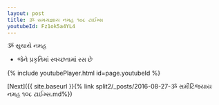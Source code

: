 ```yaml
---
layout: post
title: ૐ સમયજ્ઞાય નમહ ૧૦૮ ટાઈમ્સ
youtubeId: Fz1ok5a4YL4
---
```

 
 
 ૐ સુચાયે નમહ  
 
 -  જેને પ્રકૃતિમાં સ્વચ્છતામાં રસ છે 
 
  
 
  
 
 
 
 
 
 


{% include youtubePlayer.html id=page.youtubeId %}
 
[Next]({{ site.baseurl }}{% link  split2/_posts/2016-08-27-ૐ સમીટિંજયાય નમહ ૧૦૮ ટાઈમ્સ.md%})
 
